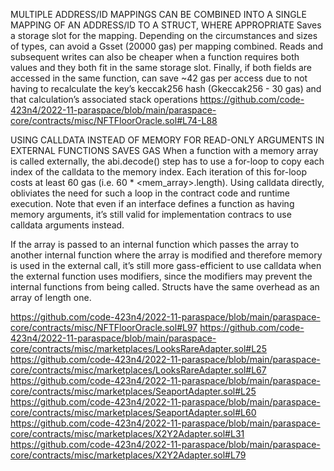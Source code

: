 MULTIPLE ADDRESS/ID MAPPINGS CAN BE COMBINED INTO A SINGLE MAPPING OF AN ADDRESS/ID TO A STRUCT, WHERE APPROPRIATE
Saves a storage slot for the mapping. Depending on the circumstances and sizes of types, can avoid a Gsset (20000 gas) per mapping combined. Reads and subsequent writes can also be cheaper when a function requires both values and they both fit in the same storage slot. Finally, if both fields are accessed in the same function, can save ~42 gas per access due to not having to recalculate the key’s keccak256 hash (Gkeccak256 - 30 gas) and that calculation’s associated stack operations
https://github.com/code-423n4/2022-11-paraspace/blob/main/paraspace-core/contracts/misc/NFTFloorOracle.sol#L74-L88

USING CALLDATA INSTEAD OF MEMORY FOR READ-ONLY ARGUMENTS IN EXTERNAL FUNCTIONS SAVES GAS
When a function with a memory array is called externally, the abi.decode() step has to use a for-loop to copy each index of the calldata to the memory index. Each iteration of this for-loop costs at least 60 gas (i.e. 60 * <mem_array>.length). Using calldata directly, obliviates the need for such a loop in the contract code and runtime execution. Note that even if an interface defines a function as having memory arguments, it’s still valid for implementation contracs to use calldata arguments instead.

If the array is passed to an internal function which passes the array to another internal function where the array is modified and therefore memory is used in the external call, it’s still more gass-efficient to use calldata when the external function uses modifiers, since the modifiers may prevent the internal functions from being called. Structs have the same overhead as an array of length one.

https://github.com/code-423n4/2022-11-paraspace/blob/main/paraspace-core/contracts/misc/NFTFloorOracle.sol#L97
https://github.com/code-423n4/2022-11-paraspace/blob/main/paraspace-core/contracts/misc/marketplaces/LooksRareAdapter.sol#L25
https://github.com/code-423n4/2022-11-paraspace/blob/main/paraspace-core/contracts/misc/marketplaces/LooksRareAdapter.sol#L67
https://github.com/code-423n4/2022-11-paraspace/blob/main/paraspace-core/contracts/misc/marketplaces/SeaportAdapter.sol#L25
https://github.com/code-423n4/2022-11-paraspace/blob/main/paraspace-core/contracts/misc/marketplaces/SeaportAdapter.sol#L60
https://github.com/code-423n4/2022-11-paraspace/blob/main/paraspace-core/contracts/misc/marketplaces/X2Y2Adapter.sol#L31
https://github.com/code-423n4/2022-11-paraspace/blob/main/paraspace-core/contracts/misc/marketplaces/X2Y2Adapter.sol#L79
